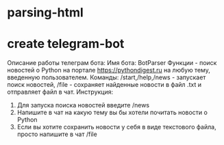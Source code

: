 # parsing-html
# create telegram-bot 
Описание работы телеграм бота:
Имя бота: BotParser
Функции - поиск новостей о Python на портале https://pythondigest.ru на любую тему, введенную пользователем.
Команды: /start,/help,/news - запускает поиск новостeй, /file - сохраняет найденные новости в файл .txt и отправляет файл в чат.
Инструкция:
1) Для запуска поиска новостей введите /news
2) Напишите в чат на какую тему вы бы хотели почитать новости о Python
3) Если вы хотите сохранить новости у себя в виде текстового файла, просто напишите в чат /file
